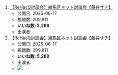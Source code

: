 1.  [【ReHacQ討論会】練馬区ネット討論会【藤井サチ】](/rehacq_fan/ids/https://www.youtube.com/watch?v=AfXsLzq8_MM "wikilink")
    -   公開日: 2025-06-17
    -   視聴数: 209,811
    -   **いいね数: 5,289**
    -   出演者: 
1.  [【ReHacQ討論会】練馬区ネット討論会【藤井サチ】](https://www.youtube.com/watch?v=AfXsLzq8_MM)
    -   公開日: 2025-06-17
    -   視聴数: 209,811
    -   **いいね数: 5,289**
    -   出演者: 
    - [![](https://img.youtube.com/vi/AfXsLzq8_MM/hqdefault.jpg)](https://www.youtube.com/watch?v=AfXsLzq8_MM)
